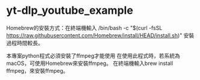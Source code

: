 # yt-dlp_youtube_example
Homebrew的安裝方式：在終端機輸入
/bin/bash -c "$(curl -fsSL https://raw.githubusercontent.com/Homebrew/install/HEAD/install.sh)"
安裝過程時間較長。

本專案python程式必須安裝了ffmpeg才能使用
在使用此程式時，若系統為macOS，可使用Homebrew來安裝ffmpeg。
在終端機輸入brew install ffmpeg，來安裝ffmpeg。

